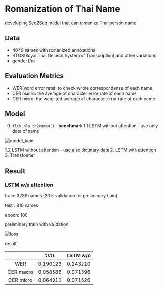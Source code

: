 # Romanization of Thai Name

developing Seq2Seq model that can romanize Thai person name 

## Data

- 4049 names with romanized annotations
- RTGS(Royal Thai General System of Transcription) and other variations
- gender f/m

## Evaluation Metrics

- WER(word error rate): to check whole correspondense of each name
- CER macro: the average of character error rate of each name 
- CER micro: the weighted average of character error rate of each name 

## Model

0. `tltk.nlp.th2roman()` - **benchmark**
1.1 LSTM without attention - use only data of name

![model_train](https://user-images.githubusercontent.com/44984892/174532893-8ff54723-457a-4a33-a12c-c437d9e78934.png)

1.2 LSTM without attention - use also dictinary data
2. LSTM with attention
3. Transformer

## Result
### LSTM w/o attention 
train: 3239 names (20% validation for preliminary train)

test :  810 names

epoch: 100

preliminary train with validation

![loss](https://user-images.githubusercontent.com/44984892/174543126-0d9923db-9dd9-4c58-bcb0-92e152c2b7b7.png)

result 

||`tltk`|LSTM w/o|
|:-:|:-:|:-:|
|WER|0.190123|0.243210|
|CER macro|0.058586|0.071396|
|CER micro|0.064011|0.071626|
